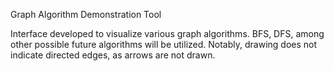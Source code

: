 Graph Algorithm Demonstration Tool

Interface developed to visualize various graph algorithms.  BFS, DFS, among other possible future algorithms will be utilized.  Notably, drawing does not indicate directed edges, as arrows are not drawn.
